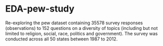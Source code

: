 # EDA-pew-study
Re-exploring the pew dataset containing 35578 survey responses (observations) to 152 questions on a diversity of topics (including but not limited to religion, social, race, politics and government). The survey was conducted across all 50 states between 1987 to 2012. 
